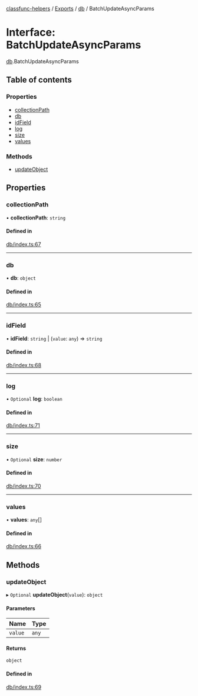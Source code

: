[classfunc-helpers](../README.md) / [Exports](../modules.md) / [db](../modules/db.md) / BatchUpdateAsyncParams

# Interface: BatchUpdateAsyncParams

[db](../modules/db.md).BatchUpdateAsyncParams

## Table of contents

### Properties

- [collectionPath](db.BatchUpdateAsyncParams.md#collectionpath)
- [db](db.BatchUpdateAsyncParams.md#db)
- [idField](db.BatchUpdateAsyncParams.md#idfield)
- [log](db.BatchUpdateAsyncParams.md#log)
- [size](db.BatchUpdateAsyncParams.md#size)
- [values](db.BatchUpdateAsyncParams.md#values)

### Methods

- [updateObject](db.BatchUpdateAsyncParams.md#updateobject)

## Properties

### collectionPath

• **collectionPath**: `string`

#### Defined in

[db/index.ts:67](https://github.com/ClassFunc/classfunc-helpers/blob/9b25d60/db/index.ts#L67)

___

### db

• **db**: `object`

#### Defined in

[db/index.ts:65](https://github.com/ClassFunc/classfunc-helpers/blob/9b25d60/db/index.ts#L65)

___

### idField

• **idField**: `string` \| (`value`: `any`) => `string`

#### Defined in

[db/index.ts:68](https://github.com/ClassFunc/classfunc-helpers/blob/9b25d60/db/index.ts#L68)

___

### log

• `Optional` **log**: `boolean`

#### Defined in

[db/index.ts:71](https://github.com/ClassFunc/classfunc-helpers/blob/9b25d60/db/index.ts#L71)

___

### size

• `Optional` **size**: `number`

#### Defined in

[db/index.ts:70](https://github.com/ClassFunc/classfunc-helpers/blob/9b25d60/db/index.ts#L70)

___

### values

• **values**: `any`[]

#### Defined in

[db/index.ts:66](https://github.com/ClassFunc/classfunc-helpers/blob/9b25d60/db/index.ts#L66)

## Methods

### updateObject

▸ `Optional` **updateObject**(`value`): `object`

#### Parameters

| Name | Type |
| :------ | :------ |
| `value` | `any` |

#### Returns

`object`

#### Defined in

[db/index.ts:69](https://github.com/ClassFunc/classfunc-helpers/blob/9b25d60/db/index.ts#L69)
